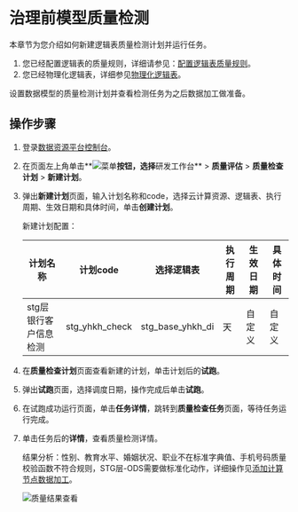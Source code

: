 # 治理前模型质量检测

本章节为您介绍如何新建逻辑表质量检测计划并运行任务。

1.  您已经配置逻辑表的质量规则，详细请参见：[配置逻辑表质量规则]()。
2.  您已经物理化逻辑表，详细参见[物理化逻辑表]()。

设置数据模型的质量检测计划并查看检测任务为之后数据加工做准备。

## 操作步骤

1.  登录[数据资源平台控制台](https://dataq.console.aliyun.com)。

2.  在页面左上角单击**![菜单](https://static-aliyun-doc.oss-accelerate.aliyuncs.com/assets/img/zh-CN/6504337061/p188771.png)**按钮，选择**研发工作台** \> **质量评估** \> **质量检查计划** \> **新建计划**。

3.  弹出**新建计划**页面，输入计划名称和code，选择云计算资源、逻辑表、执行周期、生效日期和具体时间，单击**创建计划**。

    新建计划配置：

    |计划名称|计划code|选择逻辑表|执行周期|生效日期|具体时间|
    |----|------|-----|----|----|----|
    |stg层银行客户信息检测|stg\_yhkh\_check|stg\_base\_yhkh\_di|天|自定义|自定义|

4.  在**质量检查计划**页面查看新建的计划，单击计划后的**试跑**。

5.  弹出**试跑**页面，选择调度日期，操作完成后单击**试跑**。

6.  在试跑成功运行页面，单击**任务详情**，跳转到**质量检查任务**页面，等待任务运行完成。

7.  单击任务后的**详情**，查看质量检测详情。

    结果分析：性别、教育水平、婚姻状况、职业不在标准字典值、手机号码质量校验函数不符合规则，STG层-ODS需要做标准化动作，详细操作见[添加计算节点数据加工](/cn.zh-CN/最佳实践/数据治理/添加计算节点数据加工.md)。

    ![质量结果查看](https://static-aliyun-doc.oss-accelerate.aliyuncs.com/assets/img/zh-CN/7267900161/p208427.png)


